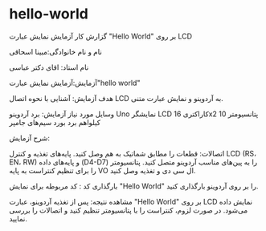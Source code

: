 # hello-world
گزارش کار آزمایش نمایش عبارت "Hello World" بر روی LCD 

نام و نام خانوادگی:مبینا اسحاقی

نام استاد: اقای دکتر عباسی

آزمایش:آزمایش  نمایش عبارت"hello world"


هدف آزمایش: 
آشنایی با نحوه اتصال LCD به آردوینو و نمایش عبارت متنی.

وسایل مورد نیاز آزمایش:
برد آردوینو Uno
نمایشگر LCD کاراکتری 16x2
پتانسیومتر 10 کیلواهم
برد بورد
سیم‌های جامپر



شرح آزمایش:

اتصالات: قطعات را مطابق شماتیک به هم وصل کنید. پایه‌های تغذیه و کنترل LCD (RS، EN، RW) و پایه‌های داده (D4-D7) را به پین‌های مناسب آردوینو متصل کنید. پتانسیومتر را برای تنظیم کنتراست به پایه VO ال سی دی و تغذیه وصل کنید.

بارگذاری کد : کد مربوطه برای نمایش "Hello World" را بر روی آردوینو بارگذاری کنید.

مشاهده نتیجه: پس از تغذیه آردوینو، عبارت "Hello World" بر روی LCD نمایش داده می‌شود. در صورت لزوم، کنتراست را با پتانسیومتر تنظیم کنید و اتصالات را بررسی نمایید.
